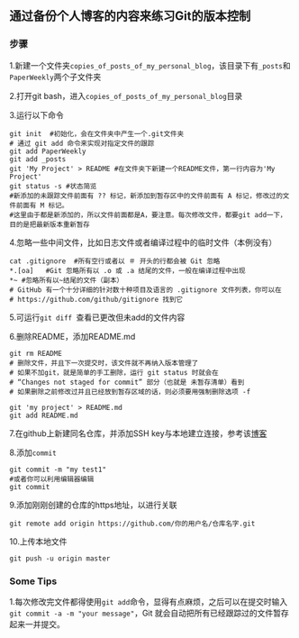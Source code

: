 ## 通过备份个人博客的内容来练习Git的版本控制

### 步骤

1.新建一个文件夹`copies_of_posts_of_my_personal_blog`，该目录下有`_posts`和`PaperWeekly`两个子文件夹

2.打开git bash，进入`copies_of_posts_of_my_personal_blog`目录

3.运行以下命令

```
git init  #初始化，会在文件夹中产生一个.git文件夹
# 通过 git add 命令来实现对指定文件的跟踪
git add PaperWeekly
git add _posts
git 'My Project' > README #在文件夹下新建一个README文件，第一行内容为'My Project'
git status -s #状态简览
#新添加的未跟踪文件前面有 ?? 标记，新添加到暂存区中的文件前面有 A 标记，修改过的文件前面有 M 标记。
#这里由于都是新添加的，所以文件前面都是A，要注意。每次修改文件，都要git add一下，目的是把最新版本重新暂存
```

4.忽略一些中间文件，比如日志文件或者编译过程中的临时文件（本例没有）

```
cat .gitignore  #所有空行或者以 ＃ 开头的行都会被 Git 忽略
*.[oa]   #Git 忽略所有以 .o 或 .a 结尾的文件，一般在编译过程中出现
*~ #忽略所有以~结尾的文件（副本）
# GitHub 有一个十分详细的针对数十种项目及语言的 .gitignore 文件列表，你可以在
# https://github.com/github/gitignore 找到它
```

5.可运行`git diff `查看已更改但未add的文件内容

6.删除README，添加README.md

```
git rm README 
# 删除文件，并且下一次提交时，该文件就不再纳入版本管理了
# 如果不加git，就是简单的手工删除，运行 git status 时就会在 
# “Changes not staged for commit” 部分（也就是 未暂存清单）看到
# 如果删除之前修改过并且已经放到暂存区域的话，则必须要用强制删除选项 -f

git 'my project' > README.md
git add README.md
```

7.在github上新建同名仓库，并添加SSH key与本地建立连接，参考该[博客](<https://www.jianshu.com/p/c70ca3a02087>)

8.添加`commit`

```
git commit -m "my test1"
#或者你可以利用编辑器编辑
git commit
```

9.添加刚刚创建的仓库的https地址，以进行关联

```
git remote add origin https://github.com/你的用户名/仓库名字.git
```

10.上传本地文件

```
git push -u origin master
```



### Some Tips

1.每次修改完文件都得使用`git add`命令，显得有点麻烦，之后可以在提交时输入`git commit -a -m "your message"`，Git 就会自动把所有已经跟踪过的文件暂存起来一并提交。

